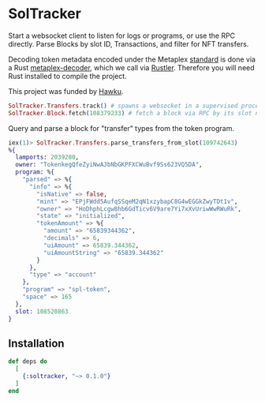 # SolTracker

Start a websocket client to listen for logs or programs, or use the RPC directly. 
Parse Blocks by slot ID, Transactions, and filter for NFT transfers.  

Decoding token metadata encoded under the Metaplex [standard](https://docs.metaplex.com/nft-standard) is done via a Rust [metaplex-decoder](https://github.com/samuelvanderwaal/metaplex_decoder), which we call via [Rustler](https://github.com/rusterlium/rustler). Therefore you will need Rust installed to compile the project. 

This project was funded by [Hawku](https://www.hawku.com).  

```elixir
SolTracker.Transfers.track() # spawns a websocket in a supervised process 
SolTracker.Block.fetch(108379233) # fetch a block via RPC by its slot number
```

Query and parse a block for "transfer" types from the token program.
```elixir
iex(1)> SolTracker.Transfers.parse_transfers_from_slot(109742643)
%{
  lamports: 2039280,
  owner: "TokenkegQfeZyiNwAJbNbGKPFXCWuBvf9Ss623VQ5DA",
  program: %{
    "parsed" => %{
      "info" => %{
        "isNative" => false,
        "mint" => "EPjFWdd5AufqSSqeM2qN1xzybapC8G4wEGGkZwyTDt1v",
        "owner" => "HoDhphLcgw8hb6GdTicv6V9are7Yi7xXvUriwWwRWuRk",
        "state" => "initialized",
        "tokenAmount" => %{
          "amount" => "65839344362",
          "decimals" => 6,
          "uiAmount" => 65839.344362,
          "uiAmountString" => "65839.344362"
        }
      },
      "type" => "account"
    },
    "program" => "spl-token",
    "space" => 165
  },
  slot: 108520863
}

```

## Installation


```elixir
def deps do
  [
    {:soltracker, "~> 0.1.0"}
  ]
end
```